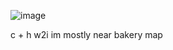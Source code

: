 ![image](https://github.com/user-attachments/assets/1fdf3d65-d91c-4231-a267-03bf3969811b)
                     
c + h w2i im mostly near bakery map
